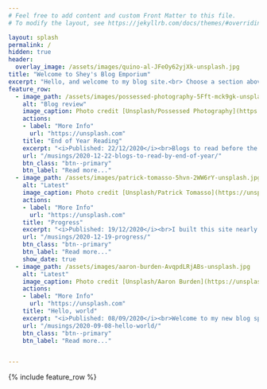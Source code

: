 ```yaml
---
# Feel free to add content and custom Front Matter to this file.
# To modify the layout, see https://jekyllrb.com/docs/themes/#overriding-theme-defaults

layout: splash
permalink: /
hidden: true
header:
  overlay_image: /assets/images/quino-al-JFeOy62yjXk-unsplash.jpg
title: "Welcome to Shey's Blog Emporium"
excerpt: "Hello, and welcome to my blog site.<br> Choose a section above to see posts on a topic,<br>or click below to read the latest post."
feature_row:
  - image_path: /assets/images/possessed-photography-5Fft-mck9gk-unsplash.jpg
    alt: "Blog review"
    image_caption: Photo credit [Unsplash/Possessed Photography](https://unsplash.com/photos/5Fft-mck9gk)
    actions:
    - label: "More Info"
      url: "https://unsplash.com"
    title: "End of Year Reading"
    excerpt: "<i>Published: 22/12/2020</i><br>Blogs to read before the end of 2020"
    url: "/musings/2020-12-22-blogs-to-read-by-end-of-year/"
    btn_class: "btn--primary"
    btn_label: "Read more..."
  - image_path: /assets/images/patrick-tomasso-5hvn-2WW6rY-unsplash.jpg
    alt: "Latest"
    image_caption: Photo credit [Unsplash/Patrick Tomasso](https://unsplash.com/photos/5hvn-2WW6rY)
    actions:
    - label: "More Info"
      url: "https://unsplash.com"
    title: "Progress"
    excerpt: "<i>Published: 19/12/2020</i><br>I built this site nearly four months ago now, and haven't really done..."
    url: "/musings/2020-12-19-progress/"
    btn_class: "btn--primary"
    btn_label: "Read more..."
    show_date: true
  - image_path: /assets/images/aaron-burden-AvqpdLRjABs-unsplash.jpg
    alt: "Latest"
    image_caption: Photo credit [Unsplash/Aaron Burden](https://unsplash.com/photos/AvqpdLRjABs)
    actions:
    - label: "More Info"
      url: "https://unsplash.com"
    title: "Hello, world"
    excerpt: "<i>Published: 08/09/2020</i><br>Welcome to my new blog space! I'm currently working on combining some of my..."
    url: "/musings/2020-09-08-hello-world/"
    btn_class: "btn--primary"
    btn_label: "Read more..."


---
```


{% include feature_row %}
